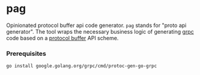 # pag

Opinionated protocol buffer api code generator. `pag` stands for "proto api
generator". The tool wraps the necessary business logic of generating [grpc]
code based on a [protocol buffer] API scheme.



### Prerequisites

```
go install google.golang.org/grpc/cmd/protoc-gen-go-grpc
```



[grpc]: https://grpc.io
[protocol buffer]: https://developers.google.com/protocol-buffers

